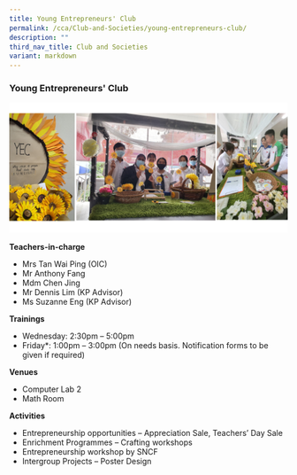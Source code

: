 ```yaml
---
title: Young Entrepreneurs' Club
permalink: /cca/Club-and-Societies/young-entrepreneurs-club/
description: ""
third_nav_title: Club and Societies
variant: markdown
---
```

### Young Entrepreneurs' Club

<img src="/images/yec ymca.jpg" style="width:90%,align:left">


**Teachers-in-charge**

*   Mrs Tan Wai Ping (OIC)
*   Mr Anthony Fang
*   Mdm Chen Jing
*   Mr Dennis Lim (KP Advisor)
*   Ms Suzanne Eng (KP Advisor)

**Trainings**


*   Wednesday: 2:30pm – 5:00pm
*   Friday*: 1:00pm – 3:00pm (On needs basis. Notification forms to be given if required)


**Venues**

*   Computer Lab 2
*   Math Room


**Activities**

*   Entrepreneurship opportunities – Appreciation Sale, Teachers’ Day Sale
*   Enrichment Programmes – Crafting workshops
*   Entrepreneurship workshop by SNCF
*   Intergroup Projects – Poster Design